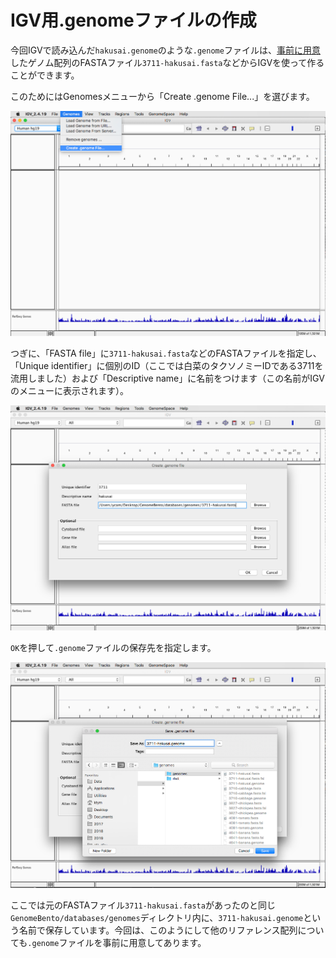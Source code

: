 # IGV用.genomeファイルの作成

今回IGVで読み込んだ`hakusai.genome`のような`.genome`ファイルは、[事前に用意](Genome_preparation.md)したゲノム配列のFASTAファイル`3711-hakusai.fasta`などからIGVを使って作ることができます。

このためにはGenomesメニューから「Create .genome File...」を選びます。

![IGV](images/IGV-create-genome.png)

つぎに、「FASTA file」に`3711-hakusai.fasta`などのFASTAファイルを指定し、「Unique identifier」に個別のID（ここでは白菜のタクソノミーIDである3711を流用しました）および「Descriptive name」に名前をつけます（この名前がIGVのメニューに表示されます）。

![IGV](images/IGV-create-genome-fasta.png)

`OK`を押して`.genome`ファイルの保存先を指定します。

![IGV](images/IGV-create-genome-save.png)

ここでは元のFASTAファイル`3711-hakusai.fasta`があったのと同じ`GenomeBento/databases/genomes`ディレクトリ内に、`3711-hakusai.genome`という名前で保存しています。今回は、このようにして他のリファレンス配列についても`.genome`ファイルを事前に用意してあります。
